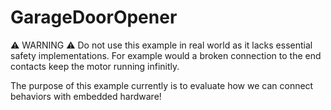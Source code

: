 # GarageDoorOpener

⚠️ WARNING ⚠️
Do not use this example in real world as it lacks essential safety implementations.
For example would a broken connection to the end contacts keep the motor running infinitly.

The purpose of this example currently is to evaluate how we can connect behaviors with embedded hardware! 